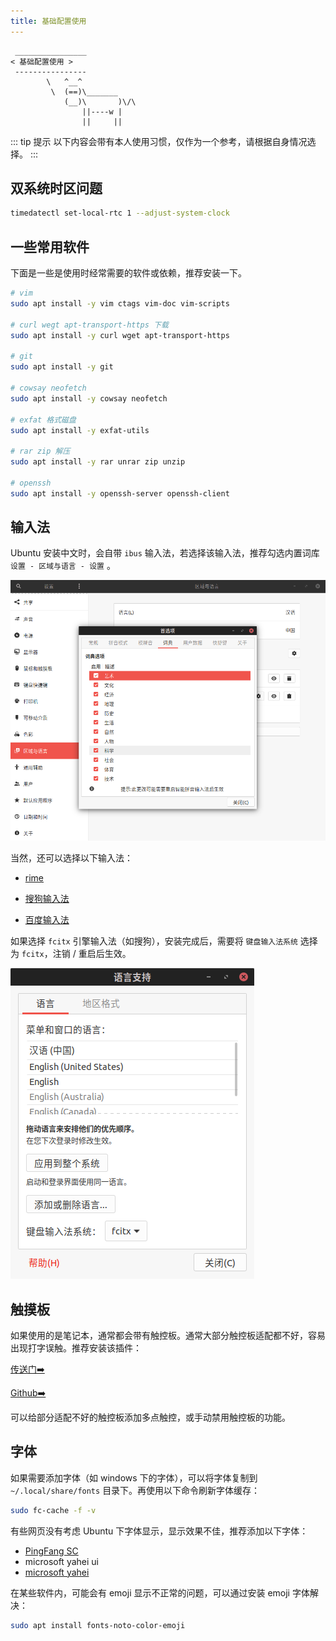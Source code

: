 ```yaml
---
title: 基础配置使用
---
```



```:no-line-numbers
 ________________
< 基础配置使用 >
 ----------------
        \   ^__^
         \  (==)\_______
            (__)\       )\/\
                ||----w |
                ||     ||
```




::: tip  提示
以下内容会带有本人使用习惯，仅作为一个参考，请根据自身情况选择。
:::


## 双系统时区问题

```sh
timedatectl set-local-rtc 1 --adjust-system-clock
```

## 一些常用软件

下面是一些是使用时经常需要的软件或依赖，推荐安装一下。

```sh
# vim
sudo apt install -y vim ctags vim-doc vim-scripts

# curl wegt apt-transport-https 下载
sudo apt install -y curl wget apt-transport-https

# git
sudo apt install -y git

# cowsay neofetch
sudo apt install -y cowsay neofetch

# exfat 格式磁盘
sudo apt install -y exfat-utils

# rar zip 解压
sudo apt install -y rar unrar zip unzip

# openssh
sudo apt install -y openssh-server openssh-client
```


## 输入法

Ubuntu 安装中文时，会自带 `ibus` 输入法，若选择该输入法，推荐勾选内置词库 `设置 - 区域与语言 - 设置` 。

![ibus](/images/docs/guide/use/ibus.png)

当然，还可以选择以下输入法：

- [rime](https://rime.im/download/)

- [搜狗输入法](https://pinyin.sogou.com/linux?r=pinyin)

- [百度输入法](https://srf.baidu.com/site/guanwang_linux/index.html)


如果选择 `fcitx` 引擎输入法（如搜狗），安装完成后，需要将 `键盘输入法系统` 选择为 `fcitx`，注销 / 重启后生效。

![fcitx](/images/docs/guide/use/fcitx.png)

## 触摸板

如果使用的是笔记本，通常都会带有触控板。通常大部分触控板适配都不好，容易出现打字误触。推荐安装该插件：

[传送门➡️](https://extensions.gnome.org/extension/131/touchpad-indicator/)

[Github➡️](https://github.com/askmrsinh/touchpad-indicator#touchpadindicator)

可以给部分适配不好的触控板添加多点触控，或手动禁用触控板的功能。




## 字体

如果需要添加字体（如 windows 下的字体），可以将字体复制到 `~/.local/share/fonts` 目录下。再使用以下命令刷新字体缓存：


```sh
sudo fc-cache -f -v
```

有些网页没有考虑 Ubuntu 下字体显示，显示效果不佳，推荐添加以下字体：

- [PingFang SC](http://xiazaiziti.com/55657.html)
- microsoft yahei ui
- [microsoft yahei](http://xiazaiziti.com/1107.html)


在某些软件内，可能会有 emoji 显示不正常的问题，可以通过安装 emoji 字体解决：

```sh
sudo apt install fonts-noto-color-emoji
```
